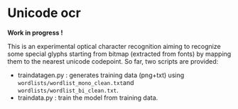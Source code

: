 # Unicode ocr

__Work in progress !__

This is an experimental optical character recognition aiming to recognize some special glyphs starting from bitmap (extracted from fonts) by mapping them to the nearest unicode codepoint.
So far, two scripts are provided:

* traindatagen.py : generates training data (png+txt) using `wordlists/wordlist_mono_clean.txt`and `wordlists/wordlist_bi_clean.txt`.
* traindata.py : train the model from training data.